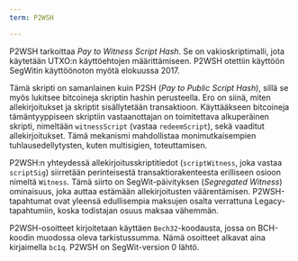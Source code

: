 ```yaml
---
term: P2WSH

---
```

P2WSH tarkoittaa *Pay to Witness Script Hash*. Se on vakioskriptimalli, jota käytetään UTXO:n käyttöehtojen määrittämiseen. P2WSH otettiin käyttöön SegWitin käyttöönoton myötä elokuussa 2017.

Tämä skripti on samanlainen kuin P2SH (*Pay to Public Script Hash*), sillä se myös lukitsee bitcoineja skriptin hashin perusteella. Ero on siinä, miten allekirjoitukset ja skriptit sisällytetään transaktioon. Käyttääkseen bitcoineja tämäntyyppiseen skriptiin vastaanottajan on toimitettava alkuperäinen skripti, nimeltään `witnessScript` (vastaa `redeemScript`), sekä vaaditut allekirjoitukset. Tämä mekanismi mahdollistaa monimutkaisempien tuhlausedellytysten, kuten multisigien, toteuttamisen.

P2WSH:n yhteydessä allekirjoitusskriptitiedot (`scriptWitness`, joka vastaa `scriptSig`) siirretään perinteisestä transaktiorakenteesta erilliseen osioon nimeltä `Witness`. Tämä siirto on SegWit-päivityksen (*Segregated Witness*) ominaisuus, joka auttaa estämään allekirjoitusten väärentämisen. P2WSH-tapahtumat ovat yleensä edullisempia maksujen osalta verrattuna Legacy-tapahtumiin, koska todistajan osuus maksaa vähemmän.

P2WSH-osoitteet kirjoitetaan käyttäen `Bech32`-koodausta, jossa on BCH-koodin muodossa oleva tarkistussumma. Nämä osoitteet alkavat aina kirjaimella `bc1q`. P2WSH on SegWit-version 0 lähtö.